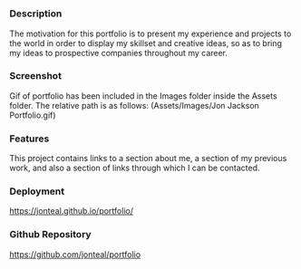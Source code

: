 # <Portfolio>

### Description
The motivation for this portfolio is to present my experience and projects to the world in order to display 
my skillset and creative ideas, so as to bring my ideas to prospective companies throughout my career. 
  
### Screenshot 
Gif of portfolio has been included in the Images folder inside the Assets folder. The relative path is as follows: (Assets/Images/Jon Jackson Portfolio.gif)

### Features
This project contains links to a section about me, a section of my previous work, and also a section of links through which I can be contacted.

### Deployment
https://jonteal.github.io/portfolio/
  
### Github Repository
https://github.com/jonteal/portfolio
 
